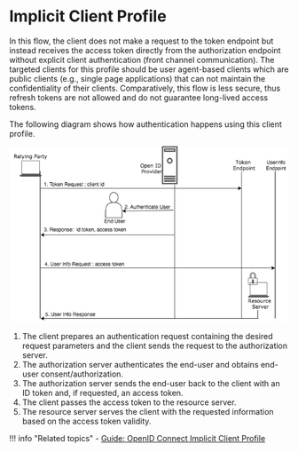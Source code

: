 # Implicit Client Profile

In this flow, the client does not make a request to the token endpoint but instead 
receives the access token directly from the authorization endpoint without explicit client authentication (front channel communication). The targeted 
clients for this profile should be user agent-based clients which are public clients<!--[public clients](insertlink)--> (e.g., single page applications)
that can not maintain the confidentiality of their clients. Comparatively, this flow is less secure, thus refresh 
tokens are not allowed and do not guarantee long-lived access tokens. 

The following diagram shows how authentication happens using this client profile.

![implicit client profile](../../../assets/img/concepts/implicit-client-profile.png)


1. The client prepares an authentication request containing the desired request parameters and the client sends the 
request to the authorization server.
2. The authorization server authenticates the end-user and obtains end-user consent/authorization.
3. The authorization server sends the end-user back to the client with an ID token and, if requested, an access token.
4. The client passes the access token to the resource server.
5. The resource server serves the client with the requested information based on the access token validity. 

!!! info "Related topics"
    - [Guide: OpenID Connect Implicit Client Profile](../../../../guides/access-delegation/oidc-implicit-client-profile/)